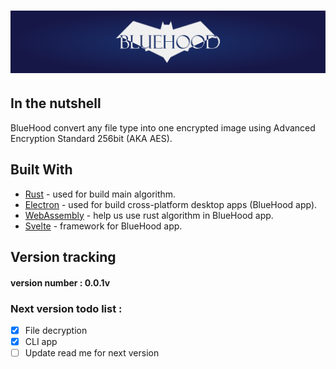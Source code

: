 # ![alt text](https://raw.githubusercontent.com/EladJosef/BlueHood/b7f140c4e9c630e322e799b5ce8cbb38ede1f3fc/graphic%20package/xl-banner.svg)

## In the nutshell
BlueHood convert any file type into one encrypted image using Advanced Encryption Standard 256bit (AKA AES).
## Built With
- [Rust](https://www.rust-lang.org/) - used for build main algorithm.
- [Electron](https://www.electronjs.org/) - used for build cross-platform desktop apps (BlueHood app).
- [WebAssembly](https://webassembly.org/) - help us use rust algorithm in BlueHood app.
- [Svelte](https://svelte.dev/) - framework for BlueHood app.
## Version tracking
#### version number : 0.0.1v
### Next version todo list :
 - [X] File decryption
 - [X] CLI app
 - [ ] Update read me for next version
